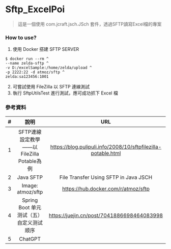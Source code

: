 # Sftp_ExcelPoi

> 這是一個使用 com.jcraft.jsch.JSch 套件，透過SFTP讀寫Excel檔的專案

### How to use?
1. 使用 Docker 搭建 SFTP SERVER
```shell
$ docker run --rm ^
--name zelda-sftp ^
-v D:/excelSample:/home/zelda/upload ^
-p 2222:22 -d atmoz/sftp ^
zelda:sa123456:1001
```
2. 可嘗試使用 FileZilla 以 SFTP 連線測試
3. 執行 SftpUtilsTest 進行測試，應可成功抓下 Excel 檔


### 參考資料

| # |                說明                |                              URL                              |
|:-:|:--------------------------------:|:-------------------------------------------------------------:|
| 1 | SFTP連線設定教學——以FileZilla Potable為例 | https://blog.pulipuli.info/2008/10/sftpfilezilla-potable.html |
| 2 |            Java SFTP             |             File Transfer Using SFTP in Java JSCH             | https://www.javatpoint.com/java-sftp |
| 3 |        Image: atmoz/sftp         |              https://hub.docker.com/r/atmoz/sftp              |
| 4 |    Spring Boot 单元测试（五）自定义测试顺序    |          https://juejin.cn/post/7041886698464083998           |
| 5 |             ChatGPT              |                                                               |